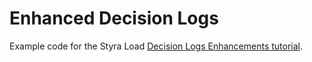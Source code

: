 # Enhanced Decision Logs

Example code for the Styra Load [Decision Logs Enhancements tutorial](https://docs.styra.com/load/tutorial/decision-logs).

